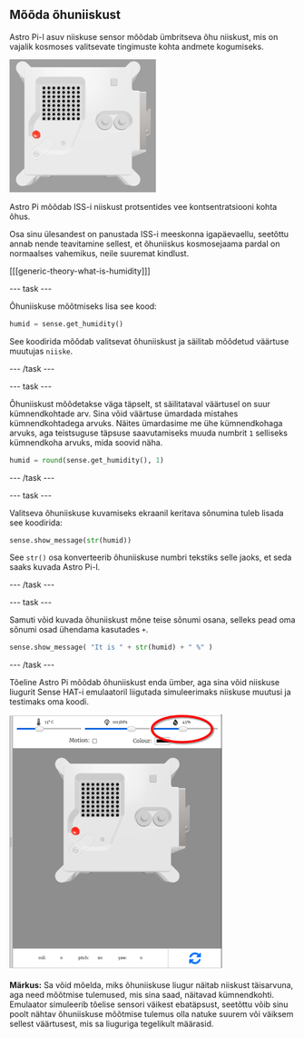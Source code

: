 ## Mõõda õhuniiskust

Astro Pi-l asuv niiskuse sensor mõõdab ümbritseva õhu niiskust, mis on vajalik kosmoses valitsevate tingimuste kohta andmete kogumiseks.

![Trinket Sense HAT-i emulaator, kus on käivitatud näidisprogramm, mis kerib niiskuse väärtust valgete tähtedega üle LED-maatriksi](images/M0_3.gif)

Astro Pi mõõdab ISS-i niiskust protsentides vee kontsentratsiooni kohta õhus.

Osa sinu ülesandest on panustada ISS-i meeskonna igapäevaellu, seetõttu annab nende teavitamine sellest, et õhuniiskus kosmosejaama pardal on normaalses vahemikus, neile suuremat kindlust.

[[[generic-theory-what-is-humidity]]]

--- task ---

Õhuniiskuse mõõtmiseks lisa see kood:

```python
humid = sense.get_humidity()
```

See koodirida mõõdab valitsevat õhuniiskust ja säilitab mõõdetud väärtuse muutujas `niiske`.

--- /task ---

--- task ---

Õhuniiskust mõõdetakse väga täpselt, st säilitataval väärtusel on suur kümnendkohtade arv. Sina võid väärtuse ümardada mistahes kümnendkohtadega arvuks. Näites ümardasime me ühe kümnendkohaga arvuks, aga teistsuguse täpsuse saavutamiseks muuda numbrit `1` selliseks kümnendkoha arvuks, mida soovid näha.

```python
humid = round(sense.get_humidity(), 1)
```

--- /task ---

--- task ---

Valitseva õhuniiskuse kuvamiseks ekraanil keritava sõnumina tuleb lisada see koodirida:

```python
sense.show_message(str(humid))
```

See `str()` osa konverteerib õhuniiskuse numbri tekstiks selle jaoks, et seda saaks kuvada Astro Pi-l.

--- /task ---

--- task ---

Samuti võid kuvada õhuniiskust mõne teise sõnumi osana, selleks pead oma sõnumi osad ühendama kasutades `+`.

```python
sense.show_message( "It is " + str(humid) + " %" )
```

--- /task ---

Tõeline Astro Pi mõõdab õhuniiskust enda ümber, aga sina võid niiskuse liugurit Sense HAT-i emulaatoril liigutada simuleerimaks niiskuse muutusi ja testimaks oma koodi.

![Nimega kuvatõmmis Sense HAT-i emulaatorist, koodiaken vasakul ja emulaator paremal. Niiskuse reguleerimiseks kasutatav liugur on ringitatuna paremas ülanurgas](images/humidity-slider.png)

**Märkus:** Sa võid mõelda, miks õhuniiskuse liugur näitab niiskust täisarvuna, aga need mõõtmise tulemused, mis sina saad, näitavad kümnendkohti. Emulaator simuleerib tõelise sensori väikest ebatäpsust, seetõttu võib sinu poolt nähtav õhuniiskuse mõõtmise tulemus olla natuke suurem või väiksem sellest väärtusest, mis sa liuguriga tegelikult määrasid.
